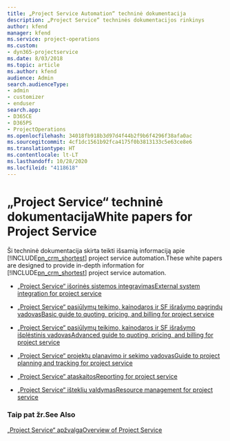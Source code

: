 ```yaml
---
title: „Project Service Automation“ techninė dokumentacija
description: „Project Service“ techninės dokumentacijos rinkinys
author: kfend
manager: kfend
ms.service: project-operations
ms.custom:
- dyn365-projectservice
ms.date: 8/03/2018
ms.topic: article
ms.author: kfend
audience: Admin
search.audienceType:
- admin
- customizer
- enduser
search.app:
- D365CE
- D365PS
- ProjectOperations
ms.openlocfilehash: 34018fb918b3d97d4f44b2f9b6f4296f38afa0ac
ms.sourcegitcommit: 4cf1dc1561b92fca4175f0b3813133c5e63ce8e6
ms.translationtype: HT
ms.contentlocale: lt-LT
ms.lasthandoff: 10/28/2020
ms.locfileid: "4118618"
---
```

# <a name="white-papers-for-project-service"></a><span data-ttu-id="a3c7c-103">„Project Service“ techninė dokumentacija</span><span class="sxs-lookup"><span data-stu-id="a3c7c-103">White papers for Project Service</span></span>

<span data-ttu-id="a3c7c-104">Ši techninė dokumentacija skirta teikti išsamią informaciją apie [!INCLUDE[pn_crm_shortest](../includes/pn-crm-shortest.md)] project service automation.</span><span class="sxs-lookup"><span data-stu-id="a3c7c-104">These white papers are designed to provide in-depth information for [!INCLUDE[pn_crm_shortest](../includes/pn-crm-shortest.md)] project service automation.</span></span>

-   [<span data-ttu-id="a3c7c-105">„Project Service“ išorinės sistemos integravimas</span><span class="sxs-lookup"><span data-stu-id="a3c7c-105">External system integration for project service</span></span>](https://go.microsoft.com/fwlink/?LinkId=825445)

-   [<span data-ttu-id="a3c7c-106">„Project Service“ pasiūlymų teikimo, kainodaros ir SF išrašymo pagrindų vadovas</span><span class="sxs-lookup"><span data-stu-id="a3c7c-106">Basic guide to quoting, pricing, and billing for project service</span></span>](https://go.microsoft.com/fwlink/?LinkId=825241)

-   [<span data-ttu-id="a3c7c-107">„Project Service“ pasiūlymų teikimo, kainodaros ir SF išrašymo išplėstinis vadovas</span><span class="sxs-lookup"><span data-stu-id="a3c7c-107">Advanced guide to quoting, pricing, and billing for project service</span></span>](https://go.microsoft.com/fwlink/?LinkId=825242)

-   [<span data-ttu-id="a3c7c-108">„Project Service“ projektų planavimo ir sekimo vadovas</span><span class="sxs-lookup"><span data-stu-id="a3c7c-108">Guide to project planning and tracking for project service</span></span>](https://go.microsoft.com/fwlink/?LinkId=825243)

-   [<span data-ttu-id="a3c7c-109">„Project Service“ ataskaitos</span><span class="sxs-lookup"><span data-stu-id="a3c7c-109">Reporting for project service</span></span>](https://go.microsoft.com/fwlink/?LinkId=825446)

-   [<span data-ttu-id="a3c7c-110">„Project Service“ išteklių valdymas</span><span class="sxs-lookup"><span data-stu-id="a3c7c-110">Resource management for project service</span></span>](https://go.microsoft.com/fwlink/?LinkId=825244)

### <a name="see-also"></a><span data-ttu-id="a3c7c-111">Taip pat žr.</span><span class="sxs-lookup"><span data-stu-id="a3c7c-111">See Also</span></span>
 [<span data-ttu-id="a3c7c-112">„Project Service“ apžvalga</span><span class="sxs-lookup"><span data-stu-id="a3c7c-112">Overview of Project Service</span></span>](../psa/overview.md)
